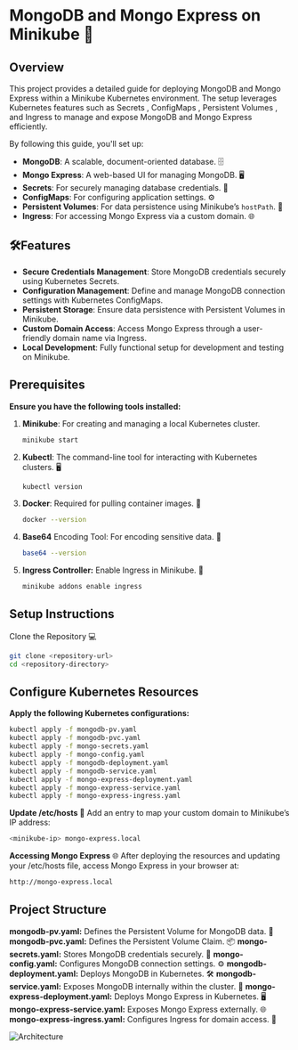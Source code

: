 # MongoDB and Mongo Express on Minikube 🚀

## Overview

This project provides a detailed guide for deploying MongoDB and Mongo Express within a Minikube Kubernetes environment. The setup leverages Kubernetes features such as Secrets , ConfigMaps , Persistent Volumes , and Ingress to manage and expose MongoDB and Mongo Express efficiently.

By following this guide, you'll set up:
- **MongoDB**: A scalable, document-oriented database. 🗄️
- **Mongo Express**: A web-based UI for managing MongoDB. 🖥️
- **Secrets**: For securely managing database credentials. 🔐
- **ConfigMaps**: For configuring application settings. ⚙️
- **Persistent Volumes**: For data persistence using Minikube’s `hostPath`. 💾
- **Ingress**: For accessing Mongo Express via a custom domain. 🌐

## 🛠️Features

- **Secure Credentials Management**: Store MongoDB credentials securely using Kubernetes Secrets. 
- **Configuration Management**: Define and manage MongoDB connection settings with Kubernetes ConfigMaps.
- **Persistent Storage**: Ensure data persistence with Persistent Volumes in Minikube.
- **Custom Domain Access**: Access Mongo Express through a user-friendly domain name via Ingress. 
- **Local Development**: Fully functional setup for development and testing on Minikube. 

## Prerequisites

**Ensure you have the following tools installed:**

1. **Minikube**: For creating and managing a local Kubernetes cluster.
   ```bash
   minikube start
2. **Kubectl**: The command-line tool for interacting with Kubernetes clusters. 🖥️
   ```bash
   kubectl version
3. **Docker**: Required for pulling container images. 🐳
   ```bash
   docker --version
4. **Base64** Encoding Tool: For encoding sensitive data. 🔢
   ```bash
   base64 --version
5. **Ingress Controller:** Enable Ingress in Minikube. 🚪
   ```bash
   minikube addons enable ingress

## Setup Instructions

Clone the Repository 💻
  ```bash
  git clone <repository-url>
  cd <repository-directory>
```

## Configure Kubernetes Resources
**Apply the following Kubernetes configurations:**

  ```bash
kubectl apply -f mongodb-pv.yaml
kubectl apply -f mongodb-pvc.yaml
kubectl apply -f mongo-secrets.yaml
kubectl apply -f mongo-config.yaml
kubectl apply -f mongodb-deployment.yaml
kubectl apply -f mongodb-service.yaml
kubectl apply -f mongo-express-deployment.yaml
kubectl apply -f mongo-express-service.yaml
kubectl apply -f mongo-express-ingress.yaml
```
**Update /etc/hosts 📝**
Add an entry to map your custom domain to Minikube’s IP address:
  ```bash
  <minikube-ip> mongo-express.local
  ```

**Accessing Mongo Express** 🌐
After deploying the resources and updating your /etc/hosts file, access Mongo Express in your browser at:
  ```bash
http://mongo-express.local
  ```
## Project Structure

**mongodb-pv.yaml:** Defines the Persistent Volume for MongoDB data. 📁
**mongodb-pvc.yaml:** Defines the Persistent Volume Claim. 📦
**mongo-secrets.yaml:** Stores MongoDB credentials securely. 🔐
**mongo-config.yaml:** Configures MongoDB connection settings. ⚙️
**mongodb-deployment.yaml:** Deploys MongoDB in Kubernetes. 🛠️
**mongodb-service.yaml:** Exposes MongoDB internally within the cluster. 🌟
**mongo-express-deployment.yaml:** Deploys Mongo Express in Kubernetes. 🖥️
**mongo-express-service.yaml:** Exposes Mongo Express externally. 🌐
**mongo-express-ingress.yaml:** Configures Ingress for domain access. 🚪

![Architecture](https://github.com/user-attachments/assets/3a2b133b-8e0d-4974-a206-06efbcdfd931)
